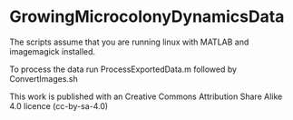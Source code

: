 # GrowingMicrocolonyDynamicsData

The scripts assume that you are running linux with MATLAB and imagemagick installed.

To process the data run ProcessExportedData.m followed by ConvertImages.sh

This work is published with an Creative Commons Attribution Share Alike 4.0 licence (cc-by-sa-4.0)

